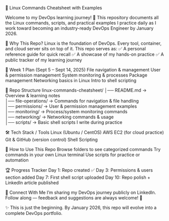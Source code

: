 📂 Linux Commands Cheatsheet with Examples

Welcome to my DevOps learning journey! 🚀
This repository documents all the Linux commands, scripts, and practical examples I practice daily as I work toward becoming an industry-ready DevOps Engineer by January 2026.

📌 Why This Repo?
Linux is the foundation of DevOps. Every tool, container, and cloud server sits on top of it.
This repo serves as:
✅ A personal reference guide for quick recall
✅ A showcase of my hands-on practice
✅ A public tracker of my learning journey

📅 Week 1 Plan (Sept 5 – Sept 14, 2025)
File navigation & management
User & permission management
System monitoring & processes
Package management
Networking basics in Linux
Intro to shell scripting

📂 Repo Structure
linux-commands-cheatsheet/
│── README.md          → Overview & learning notes  
│── file-operations/   → Commands for navigation & file handling  
│── permissions/       → User & permission management examples  
│── monitoring/        → Process/system monitoring commands  
│── networking/        → Networking commands & usage  
│── scripts/           → Basic shell scripts I write during practice  

🛠️ Tech Stack / Tools
Linux (Ubuntu / CentOS)
AWS EC2 (for cloud practice)
Git & GitHub (version control)
Shell Scripting

📖 How to Use This Repo
Browse folders to see categorized commands
Try commands in your own Linux terminal
Use scripts for practice or automation

🏆 Progress Tracker
Day 1: Repo created ✅
Day 3: Permissions & users section added
Day 7: First shell script uploaded
Day 10: Repo polish + LinkedIn article published

📢 Connect With Me
I’m sharing my DevOps journey publicly on LinkedIn.
Follow along — feedback and suggestions are always welcome! 🙌

✨ This is just the beginning. By January 2026, this repo will evolve into a complete DevOps portfolio.
